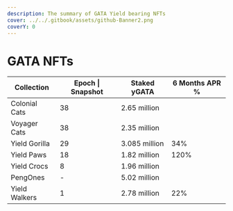```yaml
---
description: The summary of GATA Yield bearing NFTs
cover: ../../.gitbook/assets/github-Banner2.png
coverY: 0
---
```


# GATA NFTs

| Collection    | Epoch \| Snapshot | Staked yGATA  | 6 Months APR % |
| ------------- | ----------------- | ------------- | -------------- |
| Colonial Cats | 38                | 2.65 million  |                |
| Voyager Cats  | 38                | 2.35 million  |                |
| Yield Gorilla | 29                | 3.085 million | 34%            |
| Yield Paws    | 18                | 1.82 million  | 120%           |
| Yield Crocs   | 8                 | 1.96 million  |                |
| PengOnes      | -                 | 5.02 million  |                |
| Yield Walkers | 1                 | 2.78 million  | 22%            |
